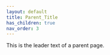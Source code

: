 ```yaml
---
layout: default
title: Parent_Title
has_children: true
nav_order: 3
---
```


This is the leader text of a parent page.
